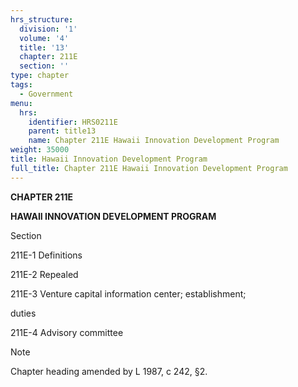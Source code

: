 ```yaml
---
hrs_structure:
  division: '1'
  volume: '4'
  title: '13'
  chapter: 211E
  section: ''
type: chapter
tags:
  - Government
menu:
  hrs:
    identifier: HRS0211E
    parent: title13
    name: Chapter 211E Hawaii Innovation Development Program
weight: 35000
title: Hawaii Innovation Development Program
full_title: Chapter 211E Hawaii Innovation Development Program
---
```

**CHAPTER 211E**

**HAWAII INNOVATION DEVELOPMENT PROGRAM**

Section

211E-1 Definitions

211E-2 Repealed

211E-3 Venture capital information center; establishment;

duties

211E-4 Advisory committee

Note

Chapter heading amended by L 1987, c 242, §2.